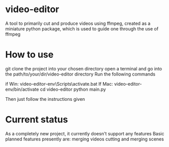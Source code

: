 # video-editor
A tool to primarily cut and produce videos using ffmpeg, created as a miniature python package, which is used to guide one through the use of ffmpeg

# How to use
git clone the project into your chosen directory
open a terminal and go into the path/to/your/dir/video-editor directory
Run the following commands

if Win: video-editor-env\Scripts\activate.bat
If Mac: video-editor-env/bin/activate
cd video-editor
python main.py

Then just follow the instructions given

# Current status
As a completely new project, it currently doesn't support any features
Basic planned features presently are:
merging videos
cutting and merging scenes
